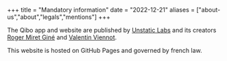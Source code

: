 +++
title = "Mandatory information"
date = "2022-12-21"
aliases = ["about-us","about","legals","mentions"]
+++

The Qibo app and website are published by [Unstatic Labs](https://unstaticlabs.com/) and its creators [Roger Miret Giné](mailto:unstaticlabs@xaic.cat) and [Valentin Viennot](mailto:unstaticlabs@viennot.me).

This website is hosted on GitHub Pages and governed by french law.
